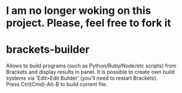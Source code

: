 # I am no longer woking on this project. Please, feel free to fork it

brackets-builder
================
Allows to build programs (such as Python/Ruby/Node/etc scripts) from Brackets and display results in panel.
It is possible to create own build systems via 'Edit>Edit Builder' (you'll need to restart Brackets). <br />
Press Ctrl(Cmd)-Alt-B to build current file.
